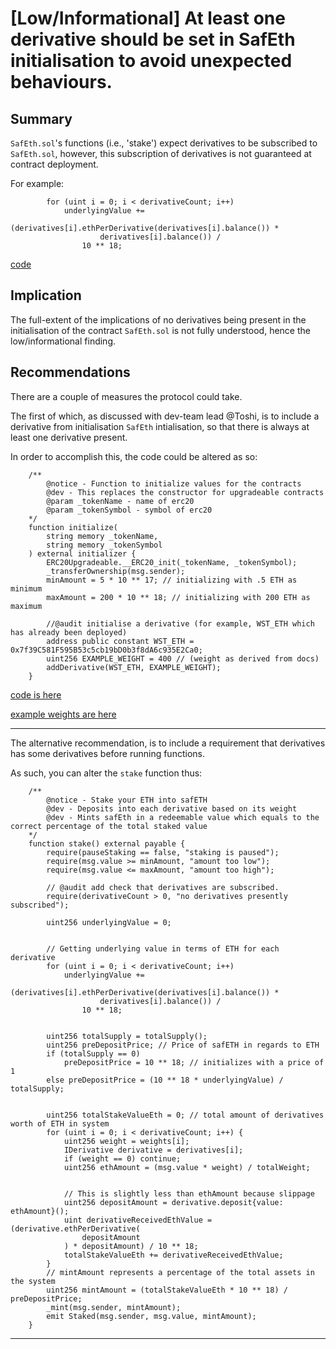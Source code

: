 # [Low/Informational] At least one derivative should be set in SafEth initialisation to avoid unexpected behaviours.

## Summary
`SafEth.sol`'s functions (i.e., 'stake') expect derivatives to be subscribed to `SafEth.sol`, however, this subscription of derivatives is not guaranteed at contract deployment.

For example:
```
        for (uint i = 0; i < derivativeCount; i++)
            underlyingValue +=
                (derivatives[i].ethPerDerivative(derivatives[i].balance()) *
                    derivatives[i].balance()) /
                10 ** 18;
```
[code](https://github.com/code-423n4/2023-03-asymmetry/blob/44b5cd94ebedc187a08884a7f685e950e987261c/contracts/SafEth/SafEth.sol#L71-L75)

## Implication
The full-extent of the implications of no derivatives being present in the initialisation of the contract `SafEth.sol` is not fully understood, hence the low/informational finding.

## Recommendations
There are a couple of measures the protocol could take.

The first of which, as discussed with dev-team lead @Toshi, is to include a derivative from initialisation `SafEth` intialisation, so that there is always at least one derivative present.

In order to accomplish this, the code could be altered as so:

```solidity
    /**
        @notice - Function to initialize values for the contracts
        @dev - This replaces the constructor for upgradeable contracts
        @param _tokenName - name of erc20
        @param _tokenSymbol - symbol of erc20
    */
    function initialize(
        string memory _tokenName,
        string memory _tokenSymbol
    ) external initializer {
        ERC20Upgradeable.__ERC20_init(_tokenName, _tokenSymbol);
        _transferOwnership(msg.sender);
        minAmount = 5 * 10 ** 17; // initializing with .5 ETH as minimum
        maxAmount = 200 * 10 ** 18; // initializing with 200 ETH as maximum

        //@audit initialise a derivative (for example, WST_ETH which has already been deployed)
        address public constant WST_ETH = 0x7f39C581F595B53c5cb19bD0b3f8dA6c935E2Ca0;
        uint256 EXAMPLE_WEIGHT = 400 // (weight as derived from docs)
        addDerivative(WST_ETH, EXAMPLE_WEIGHT);
    }
```
[code is here](https://github.com/code-423n4/2023-03-asymmetry/blob/44b5cd94ebedc187a08884a7f685e950e987261c/contracts/SafEth/SafEth.sol#L42-L56)

[example weights are here](https://github.com/code-423n4/2023-03-asymmetry#additional-context)

***

The alternative recommendation, is to include a requirement that derivatives has some derivatives before running functions.

As such, you can alter the `stake` function thus:

```solidity
    /**
        @notice - Stake your ETH into safETH
        @dev - Deposits into each derivative based on its weight
        @dev - Mints safEth in a redeemable value which equals to the correct percentage of the total staked value
    */
    function stake() external payable {
        require(pauseStaking == false, "staking is paused");
        require(msg.value >= minAmount, "amount too low");
        require(msg.value <= maxAmount, "amount too high");

        // @audit add check that derivatives are subscribed.
        require(derivativeCount > 0, "no derivatives presently subscribed");

        uint256 underlyingValue = 0;


        // Getting underlying value in terms of ETH for each derivative
        for (uint i = 0; i < derivativeCount; i++)
            underlyingValue +=
                (derivatives[i].ethPerDerivative(derivatives[i].balance()) *
                    derivatives[i].balance()) /
                10 ** 18;


        uint256 totalSupply = totalSupply();
        uint256 preDepositPrice; // Price of safETH in regards to ETH
        if (totalSupply == 0)
            preDepositPrice = 10 ** 18; // initializes with a price of 1
        else preDepositPrice = (10 ** 18 * underlyingValue) / totalSupply;


        uint256 totalStakeValueEth = 0; // total amount of derivatives worth of ETH in system
        for (uint i = 0; i < derivativeCount; i++) {
            uint256 weight = weights[i];
            IDerivative derivative = derivatives[i];
            if (weight == 0) continue;
            uint256 ethAmount = (msg.value * weight) / totalWeight;


            // This is slightly less than ethAmount because slippage
            uint256 depositAmount = derivative.deposit{value: ethAmount}();
            uint derivativeReceivedEthValue = (derivative.ethPerDerivative(
                depositAmount
            ) * depositAmount) / 10 ** 18;
            totalStakeValueEth += derivativeReceivedEthValue;
        }
        // mintAmount represents a percentage of the total assets in the system
        uint256 mintAmount = (totalStakeValueEth * 10 ** 18) / preDepositPrice;
        _mint(msg.sender, mintAmount);
        emit Staked(msg.sender, msg.value, mintAmount);
    }
```

***